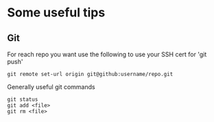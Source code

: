 # Some useful tips

## Git

For reach repo you want use the following to use your SSH cert for 'git push'

	git remote set-url origin git@github:username/repo.git

Generally useful git commands

	git status
	git add <file>
	git rm <file>
